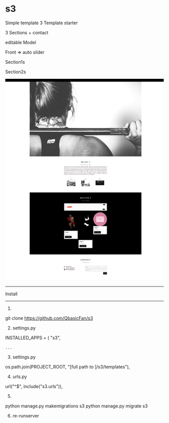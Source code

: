 # s3
Simple template 3
Template starter

3 Sections + contact

editable Model


Front => auto slider 

Section1s

Section2s




![alt text](https://github.com/QbasicFan/s1/blob/master/s1Front.png)



*****************
Install
*****************

1)

git clone https://github.com/QbasicFan/s3 

2) settings.py

INSTALLED_APPS = (
    "s3",
    
    ...
3) settings.py

 os.path.join(PROJECT_ROOT, "[full path to ]/s3/templates"),

4) urls.py

  url("^$", include("s3.urls")),
  
5)
python manage.py makemigrations s3
python manage.py migrate s3

6) re-runserver
